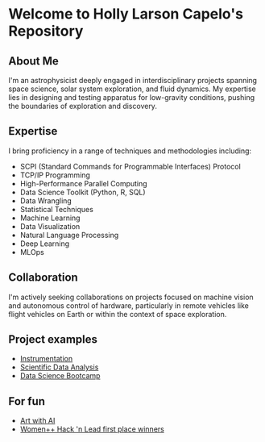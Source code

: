 # Welcome to Holly Larson Capelo's Repository

## About Me
I'm an astrophysicist deeply engaged in interdisciplinary projects spanning space science, solar system exploration, and fluid dynamics. My expertise lies in designing and testing apparatus for low-gravity conditions, pushing the boundaries of exploration and discovery.

## Expertise
I bring proficiency in a range of techniques and methodologies including:
- SCPI (Standard Commands for Programmable Interfaces) Protocol
- TCP/IP Programming
- High-Performance Parallel Computing
- Data Science Toolkit (Python, R, SQL)
- Data Wrangling
- Statistical Techniques
- Machine Learning
- Data Visualization
- Natural Language Processing
- Deep Learning
- MLOps

## Collaboration
I'm actively seeking collaborations on projects focused on machine vision and autonomous control of hardware, particularly in remote vehicles like flight vehicles on Earth or within the context of space exploration.

## Project examples
- [Instrumentation](//https://github.com/hlc-astro/TEMPusVoLA)
- [Scientific Data Analysis](https://github.com/hlc-astro/permeability_scripts)
- [Data Science Bootcamp](https://github.com/hlc-astro/data_science_bootcamp)

## For fun
- [Art with AI](https://github.com/hlc-astro/art/)
- [Women++ Hack 'n Lead first place winners](https://github.com/boringspace/GivingChain)




<!--
**hlc-astro/hlc-astro** is a ✨ _special_ ✨ repository because its `README.md` (this file) appears on your GitHub profile.

Here are some ideas to get you started:

- 🔭 I’m currently working on ...
- 🌱 I’m currently learning ...
- 👯 I’m looking to collaborate on ...
- 🤔 I’m looking for help with ...
- 💬 Ask me about ...
- 📫 How to reach me: ...
- 😄 Pronouns: ...
- ⚡ Fun fact: ...
-->
